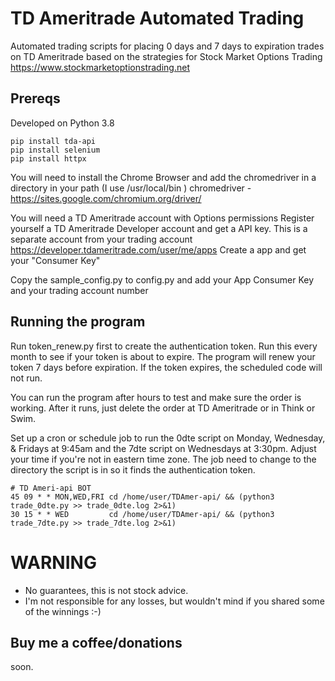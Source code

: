 # TD Ameritrade Automated Trading
Automated trading scripts for placing 0 days and 7 days to expiration trades on TD Ameritrade based on the strategies for Stock Market Options Trading
https://www.stockmarketoptionstrading.net


## Prereqs
Developed on Python 3.8
```
pip install tda-api
pip install selenium
pip install httpx
```
You will need to install the Chrome Browser and add the chromedriver in a directory in your path (I use /usr/local/bin )
chromedriver - https://sites.google.com/chromium.org/driver/

You will need a TD Ameritrade account with Options permissions 
Register yourself a TD Ameritrade Developer account and get a API key. This is a separate account from your trading account
https://developer.tdameritrade.com/user/me/apps
Create a app and get your "Consumer Key"

Copy the sample_config.py to config.py and add your App Consumer Key and your trading account number

## Running the program
Run token_renew.py first to create the authentication token. Run this every month to see if your token is about to expire. The program will renew your token 7 days before expiration. If the token expires, the scheduled code will not run.

You can run the program after hours to test and make sure the order is working. After it runs, just delete the order at TD Ameritrade or in Think or Swim.

Set up a cron or schedule job to run the 0dte script on Monday, Wednesday, & Fridays at 9:45am and the 7dte script on Wednesdays at 3:30pm.  Adjust your time if you're not in eastern time zone. The job need to change to the directory the script is in so it finds the authentication token.
```
# TD Ameri-api BOT
45 09 * * MON,WED,FRI cd /home/user/TDAmer-api/ && (python3 trade_0dte.py >> trade_0dte.log 2>&1)
30 15 * * WED         cd /home/user/TDAmer-api/ && (python3 trade_7dte.py >> trade_7dte.log 2>&1)

```

# WARNING
- No guarantees, this is not stock advice.
- I'm not responsible for any losses, but wouldn't mind if you shared some of the winnings :-)


## Buy me a coffee/donations
soon.